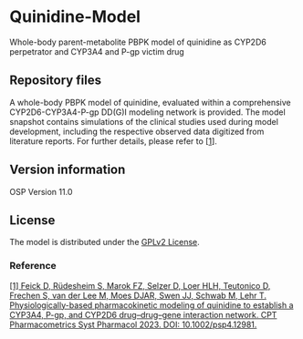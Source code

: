 # Quinidine-Model

Whole-body parent-metabolite PBPK model of quinidine as CYP2D6 perpetrator and CYP3A4 and P-gp victim drug

## Repository files
A whole-body PBPK model of quinidine, evaluated within a comprehensive CYP2D6-CYP3A4-P-gp DD(G)I modeling network is provided.
The model snapshot contains simulations of the clinical studies used during model development, including the respective observed data digitized from literature reports. For further details, please refer to [[1](#reference)].

## Version information
OSP Version 11.0

## License
The model is distributed under the [GPLv2 License](https://github.com/Open-Systems-Pharmacology/Suite/blob/develop/LICENSE). 

### Reference
[[1] Feick D, Rüdesheim S, Marok FZ, Selzer D, Loer HLH, Teutonico D, Frechen S, van der Lee M, Moes DJAR, Swen JJ, Schwab M, Lehr T. Physiologically-based pharmacokinetic modeling of quinidine to establish a CYP3A4, P-gp, and CYP2D6 drug–drug–gene interaction network. CPT Pharmacometrics Syst Pharmacol 2023. DOI: 10.1002/psp4.12981.](https://doi.org/10.1002/psp4.12981)
